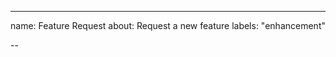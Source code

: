 ---
name: Feature Request
about: Request a new feature
labels: "enhancement"

--
<!--
Please first search existing issues for the feature you are requesting; it may already exist, even as a closed issue.
-->

<!-- Describe the feature. -->
